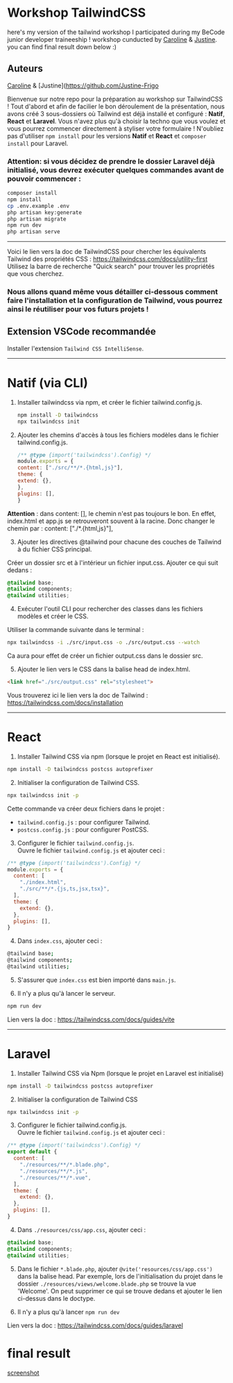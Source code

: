 # Workshop TailwindCSS

here's my version of the tailwind workshop I participated during my BeCode junior developer traineeship ! workshop cunducted by [Caroline](https://github.com/Caroline1123) & [Justine](https://github.com/Justine-Frigo). you can find final result down below :) 





## Auteurs
[Caroline](https://github.com/Caroline1123) & [Justine](https://github.com/Justine-Frigo





Bienvenue sur notre repo pour la préparation au workshop sur TailwindCSS ! Tout d'abord et afin de facilier le bon déroulement de la présentation, nous avons créé 3 sous-dossiers où Tailwind est déjà installé et configuré : **Natif**, **React** et **Laravel**. Vous n'avez plus qu'à choisir la techno que vous voulez et vous pourrez commencer directement à styliser votre formulaire ! N'oubliez pas d'utiliser `npm install` pour les versions **Natif** et **React** et `composer install` pour Laravel.  

### **Attention**: si vous décidez de prendre le dossier Laravel déjà initialisé, vous devrez exécuter quelques commandes avant de pouvoir commencer :
```bash
composer install
npm install
cp .env.example .env
php artisan key:generate
php artisan migrate
npm run dev
php artisan serve
```
---

Voici le lien vers la doc de TailwindCSS pour chercher les équivalents Tailwind des propriétés CSS : https://tailwindcss.com/docs/utility-first  
Utilisez la barre de recherche "Quick search" pour trouver les propriétés que vous cherchez. 

### Nous allons quand même vous détailler ci-dessous comment faire l'installation et la configuration de Tailwind, vous pourrez ainsi le réutiliser pour vos futurs projets !

## Extension VSCode recommandée

Installer l'extension `Tailwind CSS IntelliSense`. 

---

# Natif (via CLI)

1. Installer tailwindcss via npm, et créer le fichier tailwind.config.js.

    ```bash
    npm install -D tailwindcss
    npx tailwindcss init
    ```

2. Ajouter les chemins d'accès à tous les fichiers modèles dans le fichier tailwind.config.js.

    ```js
    /** @type {import('tailwindcss').Config} */
    module.exports = {
    content: ["./src/**/*.{html,js}"],
    theme: {
    extend: {},
    },
    plugins: [],
    }
    ```

**Attention** : dans content: [], le chemin n'est pas toujours le bon. En effet, index.html et app.js se retrouveront souvent à la racine. Donc changer le chemin par : content: ["./*.{html,js}"],

3. Ajouter les directives @tailwind pour chacune des couches de Tailwind à du fichier CSS principal.

Créer un dossier src et à l'intérieur un fichier input.css. Ajouter ce qui suit dedans :

```css
@tailwind base;
@tailwind components;
@tailwind utilities;
```

4. Exécuter l'outil CLI pour rechercher des classes dans les fichiers modèles et créer le CSS.

Utiliser la commande suivante dans le terminal :

```bash
npx tailwindcss -i ./src/input.css -o ./src/output.css --watch
```

Ca aura pour effet de créer un fichier output.css dans le dossier src.

5. Ajouter le lien vers le CSS dans la balise head de index.html.

```html
<link href="./src/output.css" rel="stylesheet">
```

Vous trouverez ici le lien vers la doc de Tailwind : https://tailwindcss.com/docs/installation

---

# React

1. Installer Tailwind CSS via npm (lorsque le projet en React est initialisé).

```bash
npm install -D tailwindcss postcss autoprefixer
```

2. Initialiser la configuration de Tailwind CSS.

```bash
npx tailwindcss init -p
```

Cette commande va créer deux fichiers dans le projet :

- `tailwind.config.js` : pour configurer Tailwind.
- `postcss.config.js` : pour configurer PostCSS.

3. Configurer le fichier `tailwind.config.js`.  
Ouvre le fichier `tailwind.config.js` et ajouter ceci :

```js
/** @type {import('tailwindcss').Config} */
module.exports = {
  content: [
    "./index.html",
    "./src/**/*.{js,ts,jsx,tsx}",
  ],
  theme: {
    extend: {},
  },
  plugins: [],
}
```

4. Dans `index.css`, ajouter ceci :

```bash
@tailwind base;
@tailwind components;
@tailwind utilities;
```

5. S'assurer que `index.css` est bien importé dans `main.js`.

6. Il n'y a plus qu'à lancer le serveur.

```bash
npm run dev
```

Lien vers la doc : https://tailwindcss.com/docs/guides/vite

---

# Laravel

1. Installer Tailwind CSS via Npm (lorsque le projet en Laravel est initialisé)

```bash
npm install -D tailwindcss postcss autoprefixer
```

2. Initialiser la configuration de Tailwind CSS

```bash
npx tailwindcss init -p
```

3. Configurer le fichier tailwind.config.js.  
Ouvre le fichier `tailwind.config.js` et ajouter ceci :

```js
/** @type {import('tailwindcss').Config} */
export default {
  content: [
    "./resources/**/*.blade.php",
    "./resources/**/*.js",
    "./resources/**/*.vue",
  ],
  theme: {
    extend: {},
  },
  plugins: [],
}
```

4. Dans `./resources/css/app.css`, ajouter ceci :

```css
@tailwind base;
@tailwind components;
@tailwind utilities;
```

5. Dans le fichier `*.blade.php`, ajouter  `@vite('resources/css/app.css')` dans la balise head. Par exemple, lors de l'initialisation du projet dans le dossier `./resources/views/welcome.blade.php` se trouve la vue 'Welcome'. On peut supprimer ce qui se trouve dedans et ajouter le lien ci-dessus dans le doctype.

6. Il n'y a plus qu'à lancer `npm run dev`

Lien vers la doc : https://tailwindcss.com/docs/guides/laravel

# final result 
[screenshot](screenshot.png)
